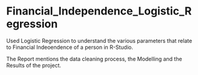 # Financial_Independence_Logistic_Regression
Used Logistic Regression to understand the various parameters that relate to Financial Indeoendence of a person in R-Studio. 

The Report mentions the data cleaning process, the Modelling and the Results of the project.
